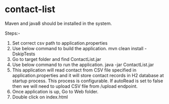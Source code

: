 # contact-list

Maven and java8 should be installed in the system.

Steps:-
1. Set correct csv path to application.properties
2. Use below command to build the application.
	mvn clean install -DskipTests
3. Go to target folder and find ContactList.jar
4. Use below command to run the application.
	java -jar ContactList.jar
5. This application will read contact from CSV file specified in application.properties and it will store contact records in H2 database at startup process. This process is configurable. If autoRead is set to false then we will need to upload CSV file from /upload endpoint.
6. Once application is up, Go to Web folder.
7. Double click on index.html
